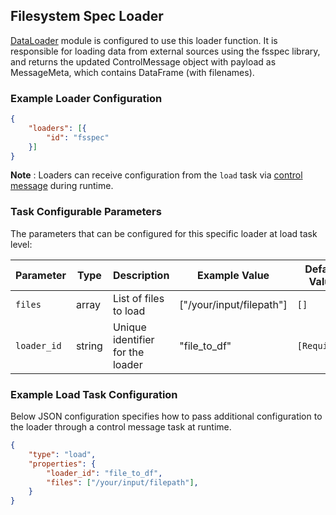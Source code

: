 <!--
SPDX-FileCopyrightText: Copyright (c) 2022-2024, NVIDIA CORPORATION & AFFILIATES. All rights reserved.
SPDX-License-Identifier: Apache-2.0

Licensed under the Apache License, Version 2.0 (the "License");
you may not use this file except in compliance with the License.
You may obtain a copy of the License at

http://www.apache.org/licenses/LICENSE-2.0

Unless required by applicable law or agreed to in writing, software
distributed under the License is distributed on an "AS IS" BASIS,
WITHOUT WARRANTIES OR CONDITIONS OF ANY KIND, either express or implied.
See the License for the specific language governing permissions and
limitations under the License.
-->

## Filesystem Spec Loader

[DataLoader](../../modules/core/data_loader.md) module is configured to use this loader function. It is responsible for loading data from external sources using the fsspec library, and returns the updated ControlMessage object with payload as MessageMeta, which contains DataFrame (with filenames).


### Example Loader Configuration

```json
{
	"loaders": [{
		"id": "fsspec"
	}]
}
```

**Note** :  Loaders can receive configuration from the `load` task via [control message](../../developer_guide/guides/9_control_messages.md) during runtime.

### Task Configurable Parameters

The parameters that can be configured for this specific loader at load task level:

| Parameter          | Type       | Description                      | Example Value                     | Default Value  |
| ------------------ | ---------- | -------------------------------- | --------------------------------- | -------------- |
| `files`            | array      | List of files to load            | ["/your/input/filepath"]      	 | `[]`           |
| `loader_id`        | string     | Unique identifier for the loader | "file_to_df"                      | `[Required]`   |




### Example Load Task Configuration

Below JSON configuration specifies how to pass additional configuration to the loader through a control message task at runtime.

```json
{
	"type": "load",
	"properties": {
		"loader_id": "file_to_df",
		"files": ["/your/input/filepath"],
	}
}
```
